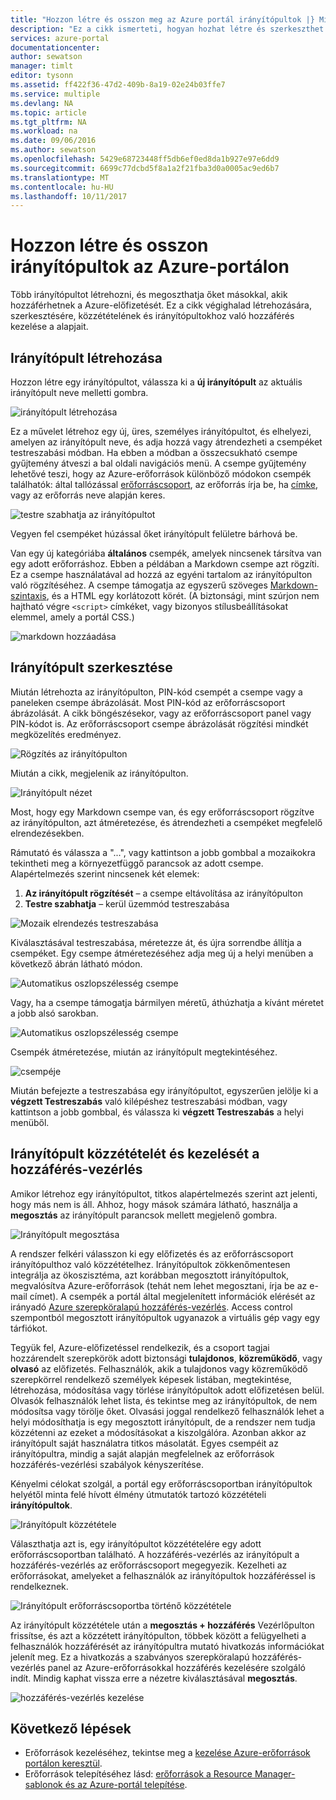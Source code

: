 ```yaml
---
title: "Hozzon létre és osszon meg az Azure portál irányítópultok |} Microsoft Docs"
description: "Ez a cikk ismerteti, hogyan hozhat létre és szerkeszthet irányítópultok az Azure portálon."
services: azure-portal
documentationcenter: 
author: sewatson
manager: timlt
editor: tysonn
ms.assetid: ff422f36-47d2-409b-8a19-02e24b03ffe7
ms.service: multiple
ms.devlang: NA
ms.topic: article
ms.tgt_pltfrm: NA
ms.workload: na
ms.date: 09/06/2016
ms.author: sewatson
ms.openlocfilehash: 5429e68723448ff5db6ef0ed8da1b927e97e6dd9
ms.sourcegitcommit: 6699c77dcbd5f8a1a2f21fba3d0a0005ac9ed6b7
ms.translationtype: MT
ms.contentlocale: hu-HU
ms.lasthandoff: 10/11/2017
---
```

# <a name="create-and-share-dashboards-in-the-azure-portal"></a>Hozzon létre és osszon irányítópultok az Azure-portálon
Több irányítópultot létrehozni, és megoszthatja őket másokkal, akik hozzáférhetnek a Azure-előfizetését.  Ez a cikk végighalad létrehozására, szerkesztésére, közzétételének és irányítópultokhoz való hozzáférés kezelése a alapjait.

## <a name="create-a-dashboard"></a>Irányítópult létrehozása
Hozzon létre egy irányítópultot, válassza ki a **új irányítópult** az aktuális irányítópult neve melletti gombra.  

![irányítópult létrehozása](./media/azure-portal-dashboards/new-dashboard.png)

Ez a művelet létrehoz egy új, üres, személyes irányítópultot, és elhelyezi, amelyen az irányítópult neve, és adja hozzá vagy átrendezheti a csempéket testreszabási módban.  Ha ebben a módban a összecsukható csempe gyűjtemény átveszi a bal oldali navigációs menü.  A csempe gyűjtemény lehetővé teszi, hogy az Azure-erőforrások különböző módokon csempék találhatók: által tallózással [erőforráscsoport](../azure-resource-manager/resource-group-overview.md#resource-groups), az erőforrás írja be, ha [címke](../azure-resource-manager/resource-group-using-tags.md), vagy az erőforrás neve alapján keres.  

![testre szabhatja az irányítópultot](./media/azure-portal-dashboards/customize-dashboard.png)

Vegyen fel csempéket húzással őket irányítópult felületre bárhová be.

Van egy új kategóriába **általános** csempék, amelyek nincsenek társítva van egy adott erőforráshoz.  Ebben a példában a Markdown csempe azt rögzíti.  Ez a csempe használatával ad hozzá az egyéni tartalom az irányítópulton való rögzítéséhez.  A csempe támogatja az egyszerű szöveges [Markdown-szintaxis](https://daringfireball.net/projects/markdown/syntax), és a HTML egy korlátozott körét.  (A biztonsági, mint szúrjon nem hajtható végre `<script>` címkéket, vagy bizonyos stílusbeállításokat elemmel, amely a portál CSS.) 

![markdown hozzáadása](./media/azure-portal-dashboards/add-markdown.png)

## <a name="edit-a-dashboard"></a>Irányítópult szerkesztése
Miután létrehozta az irányítópulton, PIN-kód csempét a csempe vagy a paneleken csempe ábrázolását. Most PIN-kód az erőforráscsoport ábrázolását. A cikk böngészésekor, vagy az erőforráscsoport panel vagy PIN-kódot is. Az erőforráscsoport csempe ábrázolását rögzítési mindkét megközelítés eredményez.

![Rögzítés az irányítópulton](./media/azure-portal-dashboards/pin-to-dashboard.png)

Miután a cikk, megjelenik az irányítópulton.

![Irányítópult nézet](./media/azure-portal-dashboards/view-dashboard.png)

Most, hogy egy Markdown csempe van, és egy erőforráscsoport rögzítve az irányítópulton, azt átméretezése, és átrendezheti a csempéket megfelelő elrendezésekben.

Rámutató és válassza a "...", vagy kattintson a jobb gombbal a mozaikokra tekintheti meg a környezetfüggő parancsok az adott csempe. Alapértelmezés szerint nincsenek két elemek:

1. **Az irányítópult rögzítését** – a csempe eltávolítása az irányítópulton
2. **Testre szabhatja** – kerül üzemmód testreszabása

![Mozaik elrendezés testreszabása](./media/azure-portal-dashboards/customize-tile.png)

Kiválasztásával testreszabása, méretezze át, és újra sorrendbe állítja a csempéket. Egy csempe átméretezéséhez adja meg új a helyi menüben a következő ábrán látható módon.

![Automatikus oszlopszélesség csempe](./media/azure-portal-dashboards/resize-tile.png)

Vagy, ha a csempe támogatja bármilyen méretű, áthúzhatja a kívánt méretet a jobb alsó sarokban.

![Automatikus oszlopszélesség csempe](./media/azure-portal-dashboards/resize-corner.png)

Csempék átméretezése, miután az irányítópult megtekintéséhez.

![csempéje](./media/azure-portal-dashboards/view-tile.png)

Miután befejezte a testreszabása egy irányítópultot, egyszerűen jelölje ki a **végzett Testreszabás** való kilépéshez testreszabási módban, vagy kattintson a jobb gombbal, és válassza ki **végzett Testreszabás** a helyi menüből.

## <a name="publish-a-dashboard-and-manage-access-control"></a>Irányítópult közzétételét és kezelését a hozzáférés-vezérlés
Amikor létrehoz egy irányítópultot, titkos alapértelmezés szerint azt jelenti, hogy más nem is áll.  Ahhoz, hogy mások számára látható, használja a **megosztás** az irányítópult parancsok mellett megjelenő gombra.

![Irányítópult megosztása](./media/azure-portal-dashboards/share-dashboard.png)

A rendszer felkéri válasszon ki egy előfizetés és az erőforráscsoport irányítópulthoz való közzétételhez. Irányítópultok zökkenőmentesen integrálja az ökoszisztéma, azt korábban megosztott irányítópultok, megvalósítva Azure-erőforrások (tehát nem lehet megosztani, írja be az e-mail címet).  A csempék a portál által megjelenített információk elérését az irányadó [Azure szerepköralapú hozzáférés-vezérlés](../active-directory/role-based-access-control-configure.md). Access control szempontból megosztott irányítópultok ugyanazok a virtuális gép vagy egy tárfiókot.  

Tegyük fel, Azure-előfizetéssel rendelkezik, és a csoport tagjai hozzárendelt szerepkörök adott biztonsági **tulajdonos**, **közreműködő**, vagy **olvasó** az előfizetés.  Felhasználók, akik a tulajdonos vagy közreműködő szerepkörrel rendelkező személyek képesek listában, megtekintése, létrehozása, módosítása vagy törlése irányítópultok adott előfizetésen belül.  Olvasók felhasználók lehet lista, és tekintse meg az irányítópultok, de nem módosítsa vagy törölje őket.  Olvasási joggal rendelkező felhasználók lehet a helyi módosíthatja is egy megosztott irányítópult, de a rendszer nem tudja közzétenni az ezeket a módosításokat a kiszolgálóra.  Azonban akkor az irányítópult saját használatra titkos másolatát.  Egyes csempéit az irányítópultra, mindig a saját alapján megfelelnek az erőforrások hozzáférés-vezérlési szabályok kényszerítése.  

Kényelmi célokat szolgál, a portál egy erőforráscsoportban irányítópultok helyétől minta felé hívott élmény útmutatók tartozó közzétételi **irányítópultok**.  

![Irányítópult közzététele](./media/azure-portal-dashboards/publish-dashboard.png)

Választhatja azt is, egy irányítópultot közzétételére egy adott erőforráscsoportban található.  A hozzáférés-vezérlés az irányítópult a hozzáférés-vezérlés az erőforráscsoport megegyezik.  Kezelheti az erőforrásokat, amelyeket a felhasználók az irányítópultok hozzáféréssel is rendelkeznek.

![Irányítópult erőforráscsoportba történő közzététele](./media/azure-portal-dashboards/publish-to-resource-group.png)

Az irányítópult közzététele után a **megosztás + hozzáférés** Vezérlőpulton frissítse, és azt a közzétett irányítópulton, többek között a felügyelheti a felhasználók hozzáférését az irányítópultra mutató hivatkozás információkat jelenít meg.  Ez a hivatkozás a szabványos szerepköralapú hozzáférés-vezérlés panel az Azure-erőforrásokkal hozzáférés kezelésére szolgáló indít.  Mindig kaphat vissza erre a nézetre kiválasztásával **megosztás**.

![hozzáférés-vezérlés kezelése](./media/azure-portal-dashboards/manage-access.png)

## <a name="next-steps"></a>Következő lépések
* Erőforrások kezeléséhez, tekintse meg a [kezelése Azure-erőforrások portálon keresztül](../azure-resource-manager/resource-group-portal.md).
* Erőforrások telepítéséhez lásd: [erőforrások a Resource Manager-sablonok és az Azure-portál telepítése](../azure-resource-manager/resource-group-template-deploy-portal.md).

